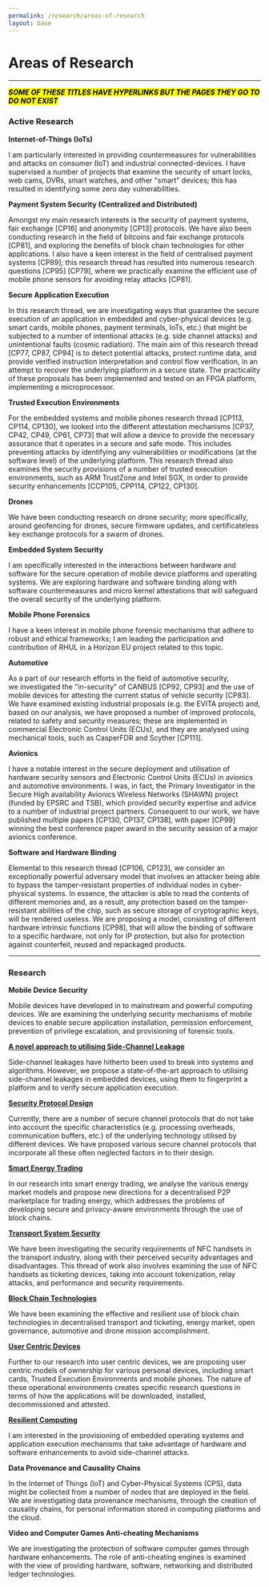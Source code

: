 ```yaml
---
permalink: /research/areas-of-research
layout: base
---
```


# Areas of Research
---

***<mark> SOME OF THESE TITLES HAVE HYPERLINKS BUT THE PAGES THEY GO TO DO NOT EXIST </mark>***
### Active Research
**Internet-of-Things (IoTs)**

I am particularly interested in providing countermeasures for vulnerabilities and attacks on consumer (IoT) and industrial connected-devices. I have supervised a number of projects that examine the security of smart locks, web cams, DVRs, smart watches, and other "smart" devices; this has resulted in identifying some zero day vulnerabilities.

**Payment System Security (Centralized and Distributed)**

Amongst my main research interests is the security of payment systems, fair exchange [CP16] and anonymity [CP13] protocols. We have also been conducting research in the field of bitcoins and fair exchange protocols [CP81], and exploring the benefits of block chain technologies for other applications. I also have a keen interest in the field of centralised payment systems [CP89]; this research thread has resulted into numerous research questions [CP95] [CP79], where we practically examine the efficient use of mobile phone sensors for avoiding relay attacks [CP81].

**Secure Application Execution**

In this research thread, we are investigating ways that guarantee the secure execution of an application in embedded and cyber-physical devices (e.g. smart cards, mobile phones, payment terminals, IoTs, etc.) that might be subjected to a number of intentional attacks (e.g. side channel attacks) and unintentional faults (cosmic radiation). The main aim of this research thread [CP77, CP87, CP94] is to detect potential attacks, protect runtime data, and provide verified instruction interpretation and control flow verification, in an attempt to recover the underlying platform in a secure state. The practicality of these proposals has been implemented and tested on an FPGA platform, implementing a microprocessor.

**Trusted Execution Environments**

For the embedded systems and mobile phones research thread [CP113, CP114, CP130], we looked into the different attestation mechanisms [CP37, CP42, CP49, CP61, CP73] that will allow a device to provide the necessary assurance that it operates in a secure and safe mode. This includes preventing attacks by identifying any vulnerabilities or modifications (at the software level) of the underlying platform. This research thread also examines the security provisions of a number of trusted execution environments, such as ARM TrustZone and Intel SGX, in order to provide security enhancements [CCP105, CPP114, CP122, CP130].

**Drones**

We have been conducting research on drone security; more specifically, around geofencing for drones, secure firmware updates, and certificateless key exchange protocols for a swarm of drones.

**Embedded System Security**

I am specifically interested in the interactions between hardware and software for the secure operation of mobile device platforms and operating systems. We are exploring hardware and software binding along with software countermeasures and micro kernel attestations that will safeguard the overall security of the underlying platform.

**Mobile Phone Forensics**

I have a keen interest in mobile phone forensic mechanisms that adhere to robust and ethical frameworks; I am leading the participation and contribution of RHUL in a Horizon EU project related to this topic.

**Automotive**

As a part of our research efforts in the field of automotive security, we investigated the "in-security" of CANBUS [CP92, CP93] and the use of mobile devices for attesting the current status of vehicle security [CP83]. We have examined existing industrial proposals (e.g. the EVITA project) and, based on our analysis, we have proposed a number of improved protocols, related to safety and security measures; these are implemented in commercial Electronic Control Units (ECUs), and they are analysed using mechanical tools, such as CasperFDR and Scyther [CP111].

**Avionics**

I have a notable interest in the secure deployment and utilisation of hardware security sensors and Electronic Control Units (ECUs) in avionics and automotive environments. I was, in fact, the Primary Investigator in the Secure High availability Avionics Wireless Networks (SHAWN) project (funded by EPSRC and TSB), which provided security expertise and advice to a number of industrial project partners. Consequent to our work, we have published multiple papers [CP130, CP137, CP138], with paper [CP99] winning the best conference paper award in the security session of a major avionics conference.

**Software and Hardware Binding**

Elemental to this research thread [CP106, CP123], we consider an exceptionally powerful adversary model that involves an attacker being able to bypass the tamper-resistant properties of individual nodes in cyber-physical systems. In essence, the attacker is able to read the contents of different memories and, as a result, any protection based on the tamper-resistant abilities of the chip, such as secure storage of cryptographic keys, will be rendered useless. We are proposing a model, consisting of different hardware intrinsic functions [CP98], that will allow the binding of software to a specific hardware, not only for IP protection, but also for protection against counterfeit, reused and repackaged products.

---
### Research

**Mobile Device Security**

Mobile devices have developed in to mainstream and powerful computing devices. We are examining the underlying security mechanisms of mobile devices to enable secure application installation, permission enforcement, prevention of privilege escalation, and provisioning of forensic tools.

[**A novel approach to utilising Side-Channel Leakage**](http://km.isg.rhul.ac.uk/research-interests/active-research/new-usage-of-side-channel-leakage)

Side-channel leakages have hitherto been used to break into systems and algorithms. However, we propose a state-of-the-art approach to utilising side-channel leakages in embedded devices, using them to fingerprint a platform and to verify secure application execution.

[**Security Protocol Design**](http://km.isg.rhul.ac.uk/research-interests/active-research/security-protocol-design)

Currently, there are a number of secure channel protocols that do not take into account the specific characteristics (e.g. processing overheads, communication buffers, etc.) of the underlying technology utilised by different devices. We have proposed various secure channel protocols that incorporate all these often neglected factors in to their design.

[**Smart Energy Trading**](http://km.isg.rhul.ac.uk/research-interests/research/near-field-communication-security)

In our research into smart energy trading, we analyse the various energy market models and propose new directions for a decentralised P2P marketplace for trading energy, which addresses the problems of developing secure and privacy-aware environments through the use of block chains.

[**Transport System Security**](http://km.isg.rhul.ac.uk/research-interests/research/transport)

We have been investigating the security requirements of NFC handsets in the transport industry, along with their perceived security advantages and disadvantages. This thread of work also involves examining the use of NFC handsets as ticketing devices, taking into account tokenization, relay attacks, and performance and security requirements.

[**Block Chain Technologies**](http://km.isg.rhul.ac.uk/research-interests/active-research/verification-of-security-protocols)

We have been examining the effective and resilient use of block chain technologies in decentralised transport and ticketing, energy market, open governance, automotive and drone mission accomplishment.

[**User Centric Devices**](http://km.isg.rhul.ac.uk/research-interests/research/user-centric-devices)

Further to our research into user centric devices, we are proposing user centric models of ownership for various personal devices, including smart cards, Trusted Execution Environments and mobile phones. The nature of these operational environments creates specific research questions in terms of how the applications will be downloaded, installed, decommissioned and attested.

[**Resilient Computing**](http://km.isg.rhul.ac.uk/research-interests/research/interoperability-of-content-protection)

I am interested in the provisioning of embedded operating systems and application execution mechanisms that take advantage of hardware and software enhancements to avoid side-channel attacks.

**Data Provenance and Causality Chains**

In the Internet of Things (IoT) and Cyber-Physical Systems (CPS), data might be collected from a number of nodes that are deployed in the field. We are investigating data provenance mechanisms, through the creation of causality chains, for personal information stored in computing platforms and the cloud.

**Video and Computer Games Anti-cheating Mechanisms**

We are investigating the protection of software computer games through hardware enhancements. The role of anti-cheating engines is examined with the view of providing hardware, software, networking and distributed ledger technologies.